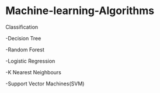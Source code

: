 # Machine-learning-Algorithms


Classification

-Decision Tree 

-Random Forest

-Logistic Regression

-K Nearest Neighbours

-Support Vector Machines(SVM)
